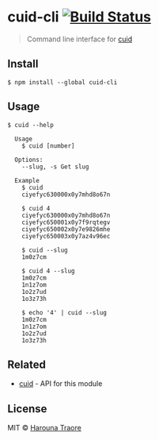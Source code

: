 # cuid-cli [![Build Status](https://travis-ci.org/haroun/cuid-cli.svg?branch=master)](https://travis-ci.org/haroun/cuid-cli)

> Command line interface for [cuid](https://github.com/ericelliott/cuid)


## Install

```
$ npm install --global cuid-cli
```


## Usage

```
$ cuid --help

  Usage
    $ cuid [number]

  Options:
    --slug, -s Get slug

  Example
    $ cuid
    ciyefyc630000x0y7mhd8o67n

    $ cuid 4
    ciyefyc630000x0y7mhd8o67n
    ciyefyc650001x0y7f9rqtegv
    ciyefyc650002x0y7e9826mhe
    ciyefyc650003x0y7az4v96ec

    $ cuid --slug
    1m0z7cm

    $ cuid 4 --slug
    1m0z7cm
    1n1z7om
    1o2z7ud
    1o3z73h

    $ echo '4' | cuid --slug
    1m0z7cm
    1n1z7om
    1o2z7ud
    1o3z73h
```


## Related

*   [cuid](https://github.com/ericelliott/cuid) - API for this module


## License

MIT © [Harouna Traore](https://github.com/haroun)

